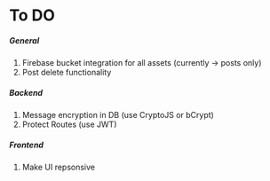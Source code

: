 # To DO

##### General

1. Firebase bucket integration for all assets (currently -> posts only)
2. Post delete functionality

##### Backend

1. Message encryption in DB (use CryptoJS or bCrypt)
2. Protect Routes (use JWT)

##### Frontend

1. Make UI repsonsive
